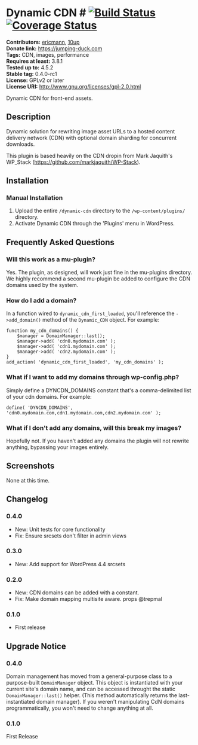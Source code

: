 # Dynamic CDN # [![Build Status][travis-image]][travis-url] [![Coverage Status][coveralls-image]][coveralls-url]

**Contributors:**      [ericmann](https://profiles.wordpress.org/ericmann), [10up](https://profiles.wordpress.org/10up)  
**Donate link:**       https://jumping-duck.com  
**Tags:**              CDN, images, performance  
**Requires at least:** 3.8.1  
**Tested up to:**      4.5.2  
**Stable tag:**        0.4.0-rc1  
**License:**           GPLv2 or later  
**License URI:**       http://www.gnu.org/licenses/gpl-2.0.html  

Dynamic CDN for front-end assets.

## Description ##

Dynamic solution for rewriting image asset URLs to a hosted content delivery network (CDN) with optional domain sharding for concurrent downloads.

This plugin is based heavily on the CDN dropin from Mark Jaquith's WP_Stack (https://github.com/markjaquith/WP-Stack).

## Installation ##

### Manual Installation ###

1. Upload the entire `/dynamic-cdn` directory to the `/wp-content/plugins/` directory.
2. Activate Dynamic CDN through the 'Plugins' menu in WordPress.

## Frequently Asked Questions ##

### Will this work as a mu-plugin? ###

Yes.  The plugin, as designed, will work just fine in the mu-plugins directory.  We highly recommend a second mu-plugin be added to configure the CDN domains used by the system.

### How do I add a domain? ###

In a function wired to `dynamic_cdn_first_loaded`, you'll reference the `->add_domain()` method of the `Dynamic_CDN` object.  For example:

    function my_cdn_domains() {
        $manager = DomainManager::last();
        $manager->add( 'cdn0.mydomain.com' );
        $manager->add( 'cdn1.mydomain.com' );
        $manager->add( 'cdn2.mydomain.com' );
    }
    add_action( 'dynamic_cdn_first_loaded', 'my_cdn_domains' );

### What if I want to add my domains through wp-config.php? ###

Simply define a DYNCDN_DOMAINS constant that's a comma-delimited list of your cdn domains.  For example:

    define( 'DYNCDN_DOMAINS', 'cdn0.mydomain.com,cdn1.mydomain.com,cdn2.mydomain.com' );

### What if I don't add any domains, will this break my images? ###

Hopefully not.  If you haven't added any domains the plugin will not rewrite anything, bypassing your images entirely.

## Screenshots ##

None at this time.

## Changelog ##

### 0.4.0 ###
* New: Unit tests for core functionality
* Fix: Ensure srcsets don't filter in admin views

### 0.3.0 ###
* New: Add support for WordPress 4.4 srcsets

### 0.2.0 ###
* New: CDN domains can be added with a constant.
* Fix: Make domain mapping multisite aware. props @trepmal

### 0.1.0 ###
* First release

## Upgrade Notice ##

### 0.4.0 ###
Domain management has moved from a general-purpose class to a purpose-built `DomainManager` object. This object is
instantiated with your current site's domain name, and can be accessed throught the static `DomainManager::last()` helper.
(This method automatically returns the last-instantiated domain manager). If you weren't manipulating CdN domains
programmatically, you won't need to change anything at all.

### 0.1.0 ###
First Release

[travis-image]: https://travis-ci.org/ericmann/dynamic-cdn.svg?branch=master
[travis-url]: https://travis-ci.org/ericmann/dynamic-cdn
[coveralls-image]: https://coveralls.io/repos/ericmann/dynamic-cdn/badge.svg?branch=master&service=github
[coveralls-url]: https://coveralls.io/github/ericmann/dynamic-cdn?branch=master